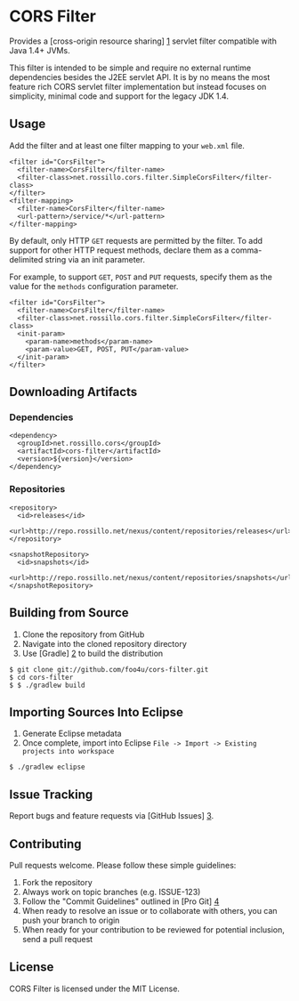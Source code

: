 # CORS Filter

Provides a [cross-origin resource sharing] [1] servlet filter compatible with Java 1.4+ JVMs.

This filter is intended to be simple and require no external runtime dependencies besides 
the J2EE servlet API.  It is by no means the most feature rich CORS servlet filter 
implementation but instead focuses on simplicity, minimal code and support for the 
legacy JDK 1.4.

## Usage

Add the filter and at least one filter mapping to your `web.xml` file.

```
<filter id="CorsFilter">
  <filter-name>CorsFilter</filter-name>
  <filter-class>net.rossillo.cors.filter.SimpleCorsFilter</filter-class>
</filter>
<filter-mapping>
  <filter-name>CorsFilter</filter-name>
  <url-pattern>/service/*</url-pattern>
</filter-mapping>
```

By default, only HTTP `GET` requests are permitted by the filter.  To add support for other
HTTP request methods, declare them as a comma-delimited string via an init parameter.

For example, to support `GET`, `POST` and `PUT` requests, specify them as the value for the
`methods` configuration parameter.

```
<filter id="CorsFilter">
  <filter-name>CorsFilter</filter-name>
  <filter-class>net.rossillo.cors.filter.SimpleCorsFilter</filter-class>
  <init-param>
    <param-name>methods</param-name>
    <param-value>GET, POST, PUT</param-value>
  </init-param>
</filter>
```

## Downloading Artifacts

### Dependencies

```
<dependency>
  <groupId>net.rossillo.cors</groupId>
  <artifactId>cors-filter</artifactId>
  <version>${version}</version>
</dependency>
```

### Repositories

```
<repository>
  <id>releases</id>
  <url>http://repo.rossillo.net/nexus/content/repositories/releases</url>
</repository>

<snapshotRepository>
  <id>snapshots</id>
  <url>http://repo.rossillo.net/nexus/content/repositories/snapshots</url>
</snapshotRepository>  
```

## Building from Source

1. Clone the repository from GitHub
2. Navigate into the cloned repository directory
3. Use [Gradle] [2] to build the distribution

```
$ git clone git://github.com/foo4u/cors-filter.git
$ cd cors-filter
$ $ ./gradlew build
```

## Importing Sources Into Eclipse

1. Generate Eclipse metadata
2. Once complete, import into Eclipse `File -> Import -> Existing projects into workspace`

```
$ ./gradlew eclipse
```

## Issue Tracking

Report bugs and feature requests via [GitHub Issues] [3].

## Contributing

Pull requests welcome.  Please follow these simple guidelines:

1. Fork the repository
2. Always work on topic branches (e.g. ISSUE-123)
3. Follow the "Commit Guidelines" outlined in [Pro Git] [4]
3. When ready to resolve an issue or to collaborate with others, you can push your branch to origin
4. When ready for your contribution to be reviewed for potential inclusion, send a pull request

## License

CORS Filter is licensed under the MIT License.

[1]: http://en.wikipedia.org/wiki/Cross-origin_resource_sharing "Wikipedia"
[2]: http://www.gradle.org "Gradle"
[3]: https://github.com/foo4u/cors-filter/issues "Issues"
[4]: http://git-scm.com/book/ch5-2.html "Pro-Git"
